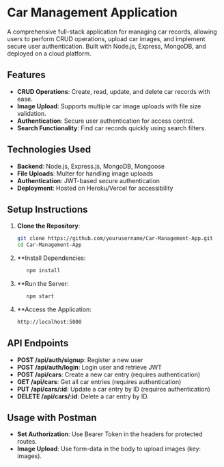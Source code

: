# Car Management Application

A comprehensive full-stack application for managing car records, allowing users to perform CRUD operations, upload car images, and implement secure user authentication. Built with Node.js, Express, MongoDB, and deployed on a cloud platform.

## Features

- **CRUD Operations**: Create, read, update, and delete car records with ease.
- **Image Upload**: Supports multiple car image uploads with file size validation.
- **Authentication**: Secure user authentication for access control.
- **Search Functionality**: Find car records quickly using search filters.

## Technologies Used

- **Backend**: Node.js, Express.js, MongoDB, Mongoose
- **File Uploads**: Multer for handling image uploads
- **Authentication**: JWT-based secure authentication
- **Deployment**: Hosted on Heroku/Vercel for accessibility

## Setup Instructions

1. **Clone the Repository**:
   ```bash
   git clone https://github.com/yourusername/Car-Management-App.git
   cd Car-Management-App

2. **Install Dependencies:
   ```bash
      npm install
3. **Run the Server:
   ```bash
      npm start
4. **Access the Application:
   ```bash
   http://localhost:5000

## API Endpoints

- **POST /api/auth/signup**: Register a new user
- **POST /api/auth/login**: Login user and retrieve JWT
- **POST /api/cars**: Create a new car entry (requires authentication)
- **GET /api/cars**: Get all car entries (requires authentication)
- **PUT /api/cars/:id**: Update a car entry by ID (requires authentication)
- **DELETE /api/cars/:id**: Delete a car entry by ID.

## Usage with Postman

- **Set Authorization**: Use Bearer Token in the headers for protected routes.
- **Image Upload**: Use form-data in the body to upload images (key: images).
